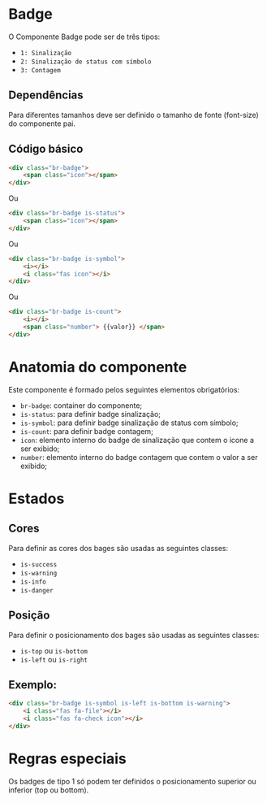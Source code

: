 # Badge

O Componente Badge pode ser de três tipos:

- `1: Sinalização`
- `2: Sinalização de status com símbolo`
- `3: Contagem`

## Dependências

Para diferentes tamanhos deve ser definido o tamanho de fonte (font-size) do componente pai.

## Código básico

```html
<div class="br-badge">
    <span class="icon"></span>
</div>
```

Ou

```html
<div class="br-badge is-status">
    <span class="icon"></span>
</div>
```

Ou

```html
<div class="br-badge is-symbol">
    <i></i>
    <i class="fas icon"></i>
</div>
```

Ou 


```html
<div class="br-badge is-count">
    <i></i>
    <span class="number"> {{valor}} </span>
</div>
```

# Anatomia do componente

Este componente é formado pelos seguintes elementos obrigatórios:

- `br-badge`: container do componente;
- `is-status`: para definir badge sinalização;
- `is-symbol`: para definir badge sinalização de status com símbolo;
- `is-count`: para definir badge contagem;
- `icon`: elemento interno do badge de sinalização que contem o icone a ser exibido;
- `number`: elemento interno do badge contagem que contem o valor a ser exibido;

# Estados

## Cores
Para definir as cores dos bages são usadas as seguintes classes:
- `is-success` 
- `is-warning`
- `is-info`
- `is-danger`

## Posição
Para definir o posicionamento dos bages são usadas as seguintes classes:
- `is-top` ou `is-bottom`
- `is-left` ou `is-right`


## Exemplo:
```html 
<div class="br-badge is-symbol is-left is-bottom is-warning">
    <i class="fas fa-file"></i>
    <i class="fas fa-check icon"></i>
</div>
```

# Regras especiais

Os badges de tipo 1 só podem ter definidos o posicionamento superior ou inferior (top ou bottom). 


